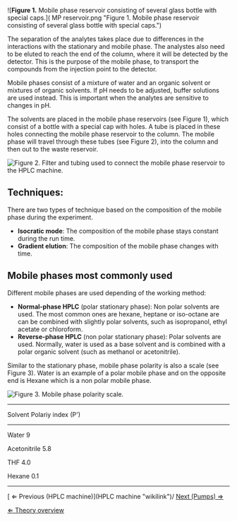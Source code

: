 ![**Figure 1.** Mobile phase reservoir consisting of several glass
bottle with special
caps.]( MP reservoir.png "Figure 1. Mobile phase reservoir consisting of several glass bottle with special caps.")

The separation of the analytes takes place due to differences in the
interactions with the stationary and mobile phase. The analystes also
need to be eluted to reach the end of the column, where it will be
detected by the detector. This is the purpose of the mobile phase, to
transport the compounds from the injection point to the detector.

Mobile phases consist of a mixture of water and an organic solvent or
mixtures of organic solvents. If pH needs to be adjusted, buffer
solutions are used instead. This is important when the analytes are
sensitive to changes in pH.

The solvents are placed in the mobile phase reservoirs (see Figure 1),
which consist of a bottle with a special cap with holes. A tube is
placed in these holes connecting the mobile phase reservoir to the
column. The mobile phase will travel through these tubes (see Figure 2),
into the column and then out to the waste reservoir.

![**Figure 2.** Filter and tubing used to connect the mobile phase
reservoir to the HPLC
machine.]( Filter_and_tubing.png "Figure 2. Filter and tubing used to connect the mobile phase reservoir to the HPLC machine.")

Techniques:
-----------

There are two types of technique based on the composition of the mobile
phase during the experiment.

-   **Isocratic mode**: The composition of the mobile phase stays
    constant during the run time.
-   **Gradient elution**: The composition of the mobile phase changes
    with time.

Mobile phases most commonly used
--------------------------------

Different mobile phases are used depending of the working method:

-   **Normal-phase HPLC** (polar stationary phase): Non polar solvents
    are used. The most common ones are hexane, heptane or iso-octane are
    can be combined with slightly polar solvents, such as isopropanol,
    ethyl acetate or chloroform.
-   **Reverse-phase HPLC** (non polar stationary phase): Polar solvents
    are used. Normally, water is used as a base solvent and is combined
    with a polar organic solvent (such as methanol or acetonitrile).

Similar to the stationary phase, mobile phase polarity is also a scale
(see Figure 3). Water is an example of a polar mobile phase and on the
opposite end is Hexane which is a non polar mobile phase.

![**Figure 3.** Mobile phase polarity
scale.]( MobilePolarity.jpg "Figure 3. Mobile phase polarity scale.")

  -----------------------------------
  Solvent        Polariy index (P')
                 
  -------------- --------------------
  Water          9
                 

  Acetonitrile   5.8
                 

  THF            4.0
                 

  Hexane         0.1
                 
  -----------------------------------

[ ⇐ Previous (HPLC machine)](HPLC machine "wikilink")/ [ Next (Pumps)
⇒](Pumps "wikilink")

[⇐ Theory overview](HPLC "wikilink")

